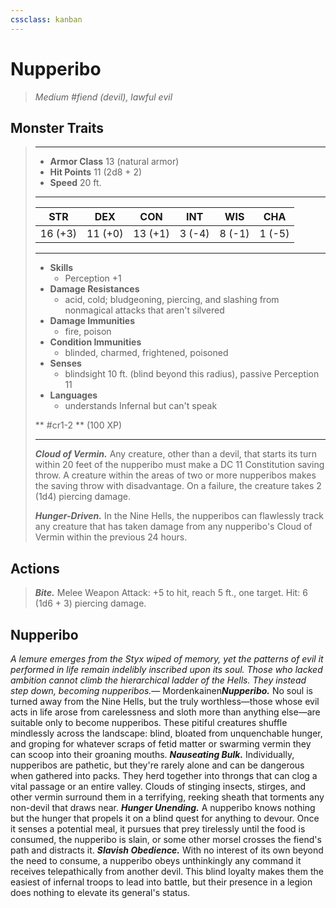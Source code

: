 ```yaml
---
cssclass: kanban
---
```


# Nupperibo
>*Medium #fiend (devil), lawful evil*
## Monster Traits
>___
>- **Armor Class** 13 (natural armor)
>- **Hit Points** 11 (2d8 + 2)
>- **Speed** 20 ft.
>___
>|STR|DEX|CON|INT|WIS|CHA|
>|:---:|:---:|:---:|:---:|:---:|:---:|
>|16 (+3)|11 (+0)|13 (+1)|3 (-4)|8 (-1)|1 (-5)|
>___
>- **Skills**
>	 - Perception +1
>- **Damage Resistances**
>	 - acid, cold; bludgeoning, piercing, and slashing from nonmagical attacks that aren't silvered
>- **Damage Immunities**
>	 - fire, poison
>- **Condition Immunities**
>	 - blinded, charmed, frightened, poisoned
>- **Senses**
>	 - blindsight 10 ft. (blind beyond this radius), passive Perception 11
>- **Languages**
>	 - understands Infernal but can't speak
>
> ** #cr1-2 ** (100 XP)
>___
>***Cloud of Vermin.*** Any creature, other than a devil, that starts its turn within 20 feet of the nupperibo must make a DC 11 Constitution saving throw. A creature within the areas of two or more nupperibos makes the saving throw with disadvantage. On a failure, the creature takes 2 (1d4) piercing damage.  
>
>***Hunger-Driven.*** In the Nine Hells, the nupperibos can flawlessly track any creature that has taken damage from any nupperibo's Cloud of Vermin within the previous 24 hours.  
>
## Actions
>***Bite.*** Melee Weapon Attack: +5 to hit, reach 5 ft., one target. Hit: 6 (1d6 + 3) piercing damage.
## Nupperibo
*A lemure emerges from the Styx wiped of memory, yet the patterns of evil it performed in life remain indelibly inscribed upon its soul. Those who lacked ambition cannot climb the hierarchical ladder of the Hells. They instead step down, becoming nupperibos.*— Mordenkainen***Nupperibo.*** No soul is turned away from the Nine Hells, but the truly worthless—those whose evil acts in life arose from carelessness and sloth more than anything else—are suitable only to become nupperibos. These pitiful creatures shuffle mindlessly across the landscape: blind, bloated from unquenchable hunger, and groping for whatever scraps of fetid matter or swarming vermin they can scoop into their groaning mouths.
***Nauseating Bulk.*** Individually, nupperibos are pathetic, but they're rarely alone and can be dangerous when gathered into packs. They herd together into throngs that can clog a vital passage or an entire valley. Clouds of stinging insects, stirges, and other vermin surround them in a terrifying, reeking sheath that torments any non-devil that draws near.
***Hunger Unending.*** A nupperibo knows nothing but the hunger that propels it on a blind quest for anything to devour. Once it senses a potential meal, it pursues that prey tirelessly until the food is consumed, the nupperibo is slain, or some other morsel crosses the fiend's path and distracts it.
***Slavish Obedience.*** With no interest of its own beyond the need to consume, a nupperibo obeys unthinkingly any command it receives telepathically from another devil. This blind loyalty makes them the easiest of infernal troops to lead into battle, but their presence in a legion does nothing to elevate its general's status.